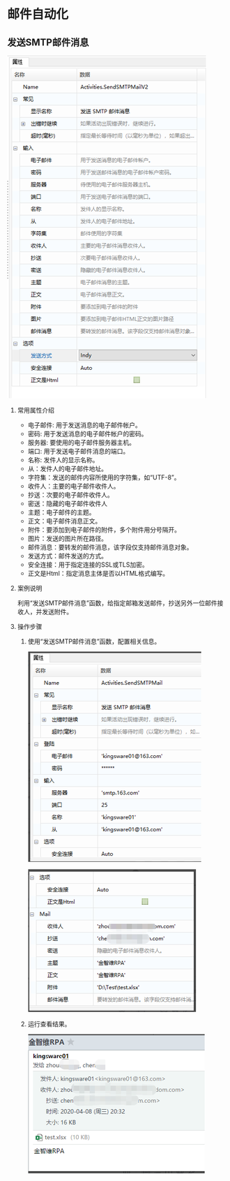 # 邮件自动化

## 发送SMTP邮件消息<span id ="发送smtp邮件消息"></span>

![image-20230807092541966](Mail.assets/image-20230807092541966.png)

1. 常用属性介绍

   - 电子邮件: 用于发送消息的电子邮件帐户。
   - 密码: 用于发送消息的电子邮件帐户的密码。
   - 服务器: 要使用的电子邮件服务器主机。
   - 端口: 用于发送电子邮件消息的端口。
   - 名称: 发件人的显示名称。
   - 从：发件人的电子邮件地址。
   - 字符集：发送的邮件内容所使用的字符集，如“UTF-8”。
   - 收件人：主要的电子邮件收件人。
   - 抄送：次要的电子邮件收件人。
   - 密送：隐藏的电子邮件收件人
   - 主题：电子邮件的主题。
   - 正文：电子邮件消息正文。
   - 附件：要添加到电子邮件的附件，多个附件用分号隔开。
   - 图片：发送的图片所在路径。
   - 邮件消息：要转发的邮件消息，该字段仅支持邮件消息对象。
   - 发送方式：邮件发送的方式。
   - 安全连接：用于指定连接的SSL或TLS加密。
   - 正文是Html：指定消息主体是否以HTML格式编写。

2. 案例说明

   利用“发送SMTP邮件消息”函数，给指定邮箱发送邮件，抄送另外一位邮件接收人，并发送附件。

3. 操作步骤

   1. 使用“发送SMTP邮件消息”函数，配置相关信息。

      ![image-20220509165113952](Mail.assets/image-20220509165113952.png)

      ![image-20220509165125534](Mail.assets/image-20220509165125534.png)

   2. 运行查看结果。

      ![image-20220509165145960](Mail.assets/image-20220509165145960.png)